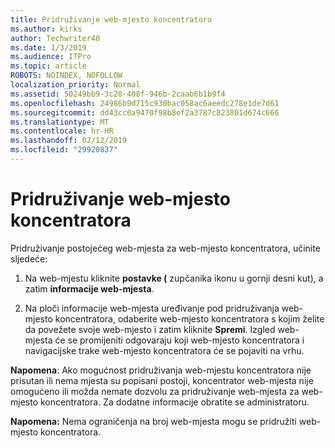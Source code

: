 ```yaml
---
title: Pridruživanje web-mjesto koncentratora
ms.author: kirks
author: Techwriter40
ms.date: 1/3/2019
ms.audience: ITPro
ms.topic: article
ROBOTS: NOINDEX, NOFOLLOW
localization_priority: Normal
ms.assetid: 50249bb9-3c28-408f-946b-2caab6b1b9f4
ms.openlocfilehash: 24986b9d715c930bac058ac6aeedc278e1de7d61
ms.sourcegitcommit: dd43cc0a9470f98b8ef2a3787c823801d674c666
ms.translationtype: MT
ms.contentlocale: hr-HR
ms.lasthandoff: 02/12/2019
ms.locfileid: "29920837"
---
```

# <a name="associate-a-hub-site"></a>Pridruživanje web-mjesto koncentratora

Pridruživanje postojećeg web-mjesta za web-mjesto koncentratora, učinite sljedeće:
  
1. Na web-mjestu kliknite **postavke (** zupčanika ikonu u gornji desni kut), a zatim **informacije web-mjesta**. 
    
2. Na ploči informacije web-mjesta uređivanje pod pridruživanja web-mjesto koncentratora, odaberite web-mjesto koncentratora s kojim želite da povežete svoje web-mjesto i zatim kliknite **Spremi**. Izgled web-mjesta će se promijeniti odgovaraju koji web-mjesto koncentratora i navigacijske trake web-mjesto koncentratora će se pojaviti na vrhu. 
    
 **Napomena**: Ako mogućnost pridruživanja web-mjestu koncentratora nije prisutan ili nema mjesta su popisani postoji, koncentrator web-mjesta nije omogućeno ili možda nemate dozvolu za pridruživanje web-mjesta za web-mjesto koncentratora. Za dodatne informacije obratite se administratoru. 
  
 **Napomena:** Nema ograničenja na broj web-mjesta mogu se pridružiti web-mjesto koncentratora. 
  

